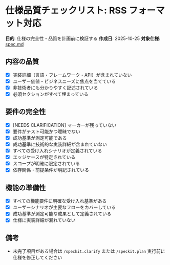 # 仕様品質チェックリスト: RSS フォーマット対応

**目的**: 仕様の完全性・品質を計画前に検証する
**作成日**: 2025-10-25
**対象仕様**: [spec.md](../spec.md)

## 内容の品質

- [x] 実装詳細（言語・フレームワーク・API）が含まれていない
- [x] ユーザー価値・ビジネスニーズに焦点を当てている
- [x] 非技術者にも分かりやすく記述されている
- [x] 必須セクションがすべて埋まっている

## 要件の完全性

- [x] [NEEDS CLARIFICATION] マーカーが残っていない
- [x] 要件がテスト可能かつ曖昧でない
- [x] 成功基準が測定可能である
- [x] 成功基準に技術的な実装詳細が含まれていない
- [x] すべての受け入れシナリオが定義されている
- [x] エッジケースが特定されている
- [x] スコープが明確に限定されている
- [x] 依存関係・前提条件が明記されている

## 機能の準備性

- [x] すべての機能要件に明確な受け入れ基準がある
- [x] ユーザーシナリオが主要なフローをカバーしている
- [x] 成功基準が測定可能な成果として定義されている
- [x] 仕様に実装詳細が漏れていない

## 備考

- 未完了項目がある場合は `/speckit.clarify` または `/speckit.plan` 実行前に仕様を修正してください
